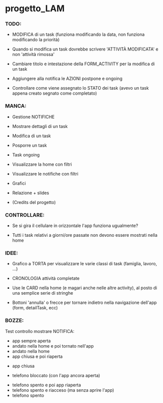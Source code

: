 # progetto_LAM



### TODO:

- MODIFICA di un task (funziona modificando la data, non funziona modificando la priorità)

- Quando si modifica un task dovrebbe scrivere 'ATTIVITÀ MODIFICATA' e non 'attività rimossa'

- Cambiare titolo e intestazione della FORM_ACTIVITY per la modifica di un task

- Aggiungere alla notifica le AZIONI postpone e ongoing

- Controllare come viene assegnato lo STATO dei task (avevo un task appena creato segnato come completato)



### MANCA:

- Gestione NOTIFICHE

- Mostrare dettagli di un task

- Modifica di un task

- Posporre un task

- Task ongoing

- Visualizzare la home con filtri

- Visualizzare le notifiche con filtri

- Grafici

- Relazione + slides

- (Credits del progetto)



### CONTROLLARE:

- Se si gira il cellulare in orizzontale l'app funziona ugualmente?

- Tutti i task relativi a giorni/ore passate non devono essere mostrati nella home



### IDEE:

- Grafico a TORTA per visualizzare le varie classi di task (famiglia, lavoro, ...)

- CRONOLOGIA attività completate

- Use le CARD nella home (e magari anche nelle altre activity), al posto di una semplice serie di stringhe

- Bottoni 'annulla' o frecce per tornare indietro nella navigazione dell'app (form, detailTask, ecc)



### BOZZE:

Test controllo mostrare NOTIFICA:

  + app sempre aperta
  + andato nella home e poi tornato nell'app
  + andato nella home
  + app chiusa e poi riaperta
  - app chiusa
  + telefono bloccato (con l'app ancora aperta)
  - telefono spento e poi app riaperta
  - telefono spento e riacceso (ma senza aprire l'app)
  - telefono spento
